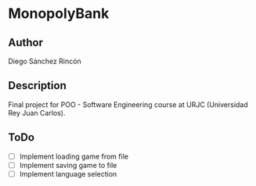 # MonopolyBank

## Author
Diego Sánchez Rincón

## Description
Final project for POO - Software Engineering course at URJC (Universidad Rey Juan Carlos).

## ToDo
- [ ] Implement loading game from file
- [ ] Implement saving game to file
- [ ] Implement language selection